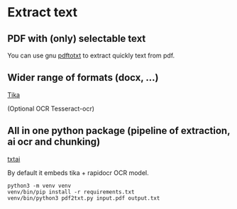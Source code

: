 # Extract text

## PDF with (only) selectable text

You can use gnu [pdftotxt](https://linux.die.net/man/1/pdftotext) to extract quickly text from pdf.

## Wider range of formats (docx, ...)

[Tika](https://tika.apache.org/3.1.0/formats.html)

(Optional OCR Tesseract-ocr)

## All in one python package (pipeline of extraction, ai ocr and chunking)

[txtai](https://github.com/neuml/txtai/blob/master/examples/10_Extract_text_from_documents.ipynb)

By default it embeds tika + rapidocr OCR model.

```
python3 -m venv venv
venv/bin/pip install -r requirements.txt
venv/bin/python3 pdf2txt.py input.pdf output.txt
```